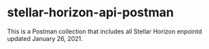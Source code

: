 # stellar-horizon-api-postman
This is a Postman collection that includes all Stellar Horizon enpointd updated January 26, 2021.
